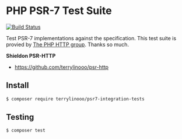 # PHP PSR-7 Test Suite

[![Build Status](https://travis-ci.org/terrylinooo/psr7-integration-tests.svg?branch=shieldon-psr-http)](https://travis-ci.org/terrylinooo/psr7-integration-tests) 

Test PSR-7 implementations against the specification.
This test suite is provied by [The PHP HTTP group](https://github.com/php-http/psr7-integration-tests). Thanks so much.

**Shieldon PSR-HTTP**

- https://github.com/terrylinooo/psr-http

## Install

``` bash
$ composer require terrylinooo/psr7-integration-tests
```

## Testing

``` bash
$ composer test
```


